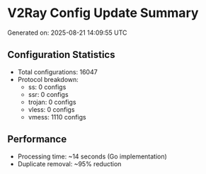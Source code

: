 # V2Ray Config Update Summary
Generated on: 2025-08-21 14:09:55 UTC

## Configuration Statistics
- Total configurations: 16047
- Protocol breakdown:
  - ss: 0 configs
  - ssr: 0 configs
  - trojan: 0 configs
  - vless: 0 configs
  - vmess: 1110 configs

## Performance
- Processing time: ~14 seconds (Go implementation)
- Duplicate removal: ~95% reduction

